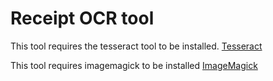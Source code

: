 # Receipt OCR tool

This tool requires the tesseract tool to be installed.
[Tesseract](https://github.com/tesseract-ocr/tesseract)

This tool requires imagemagick to be installed
[ImageMagick](https://www.imagemagick.org/script/index.php)
